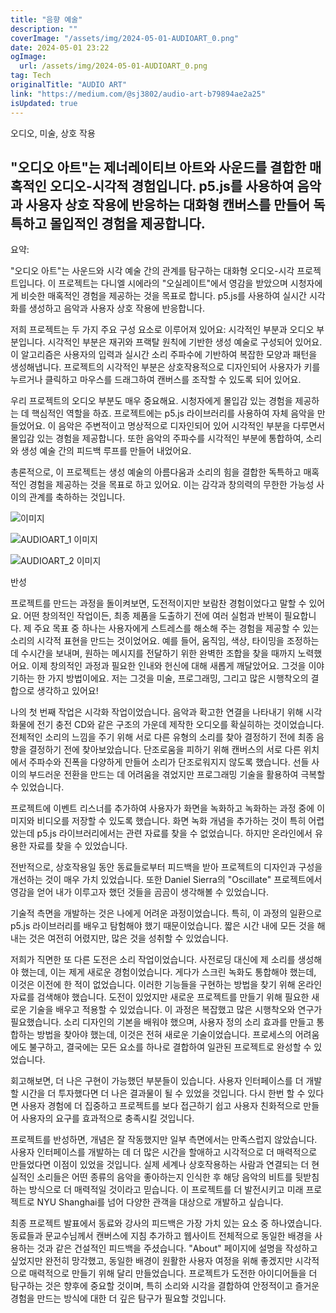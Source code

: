 ```yaml
---
title: "음향 예술"
description: ""
coverImage: "/assets/img/2024-05-01-AUDIOART_0.png"
date: 2024-05-01 23:22
ogImage:
  url: /assets/img/2024-05-01-AUDIOART_0.png
tag: Tech
originalTitle: "AUDIO ART"
link: "https://medium.com/@sj3802/audio-art-b79894ae2a25"
isUpdated: true
---
```


오디오, 미술, 상호 작용

## "오디오 아트"는 제너레이티브 아트와 사운드를 결합한 매혹적인 오디오-시각적 경험입니다. p5.js를 사용하여 음악과 사용자 상호 작용에 반응하는 대화형 캔버스를 만들어 독특하고 몰입적인 경험을 제공합니다.

요약:

"오디오 아트"는 사운드와 시각 예술 간의 관계를 탐구하는 대화형 오디오-시각 프로젝트입니다. 이 프로젝트는 다니엘 시에라의 "오실레이트"에서 영감을 받았으며 시청자에게 비슷한 매혹적인 경험을 제공하는 것을 목표로 합니다. p5.js를 사용하여 실시간 시각화를 생성하고 음악과 사용자 상호 작용에 반응합니다.

<!-- seedividend - 사각형 -->

<ins class="adsbygoogle"
     style="display:block"
     data-ad-client="ca-pub-4877378276818686"
     data-ad-slot="1898504329"
     data-ad-format="auto"
     data-full-width-responsive="true"></ins>

<script>
     (adsbygoogle = window.adsbygoogle || []).push({});
</script>

저희 프로젝트는 두 가지 주요 구성 요소로 이루어져 있어요: 시각적인 부분과 오디오 부분입니다. 시각적인 부분은 재귀와 프랙탈 원칙에 기반한 생성 예술로 구성되어 있어요. 이 알고리즘은 사용자의 입력과 실시간 소리 주파수에 기반하여 복잡한 모양과 패턴을 생성해냅니다. 프로젝트의 시각적인 부분은 상호작용적으로 디자인되어 사용자가 키를 누르거나 클릭하고 마우스를 드래그하여 캔버스를 조작할 수 있도록 되어 있어요.

우리 프로젝트의 오디오 부분도 매우 중요해요. 시청자에게 몰입감 있는 경험을 제공하는 데 핵심적인 역할을 하죠. 프로젝트에는 p5.js 라이브러리를 사용하여 자체 음악을 만들었어요. 이 음악은 주변적이고 명상적으로 디자인되어 있어 시각적인 부분을 다루면서 몰입감 있는 경험을 제공합니다. 또한 음악의 주파수를 시각적인 부분에 통합하여, 소리와 생성 예술 간의 피드백 루프를 만들어 내었어요.

총론적으로, 이 프로젝트는 생성 예술의 아름다움과 소리의 힘을 결합한 독특하고 매혹적인 경험을 제공하는 것을 목표로 하고 있어요. 이는 감각과 창의력의 무한한 가능성 사이의 관계를 축하하는 것입니다.

![이미지](/assets/img/2024-05-01-AUDIOART_0.png)

<!-- seedividend - 사각형 -->

<ins class="adsbygoogle"
     style="display:block"
     data-ad-client="ca-pub-4877378276818686"
     data-ad-slot="1898504329"
     data-ad-format="auto"
     data-full-width-responsive="true"></ins>

<script>
     (adsbygoogle = window.adsbygoogle || []).push({});
</script>

![AUDIOART_1 이미지](/assets/img/2024-05-01-AUDIOART_1.png)

![AUDIOART_2 이미지](/assets/img/2024-05-01-AUDIOART_2.png)

반성

프로젝트를 만드는 과정을 돌이켜보면, 도전적이지만 보람찬 경험이었다고 말할 수 있어요. 어떤 창의적인 작업이든, 최종 제품을 도출하기 전에 여러 실험과 반복이 필요합니다. 제 주요 목표 중 하나는 사용자에게 스트레스를 해소해 주는 경험을 제공할 수 있는 소리의 시각적 표현을 만드는 것이었어요. 예를 들어, 움직임, 색상, 타이밍을 조정하는 데 수시간을 보내며, 원하는 메시지를 전달하기 위한 완벽한 조합을 찾을 때까지 노력했어요. 이제 창의적인 과정과 필요한 인내와 헌신에 대해 새롭게 깨달았어요. 그것을 이야기하는 한 가지 방법이에요. 저는 그것을 미술, 프로그래밍, 그리고 많은 시행착오의 결합으로 생각하고 있어요!

<!-- seedividend - 사각형 -->

<ins class="adsbygoogle"
     style="display:block"
     data-ad-client="ca-pub-4877378276818686"
     data-ad-slot="1898504329"
     data-ad-format="auto"
     data-full-width-responsive="true"></ins>

<script>
     (adsbygoogle = window.adsbygoogle || []).push({});
</script>

나의 첫 번째 작업은 시각화 작업이었습니다. 음악과 확고한 연결을 나타내기 위해 시각화물에 전기 충전 CD와 같은 구조의 가운데 제작한 오디오를 확실히하는 것이었습니다. 전체적인 소리의 느낌을 주기 위해 서로 다른 유형의 소리를 찾아 결정하기 전에 최종 음향을 결정하기 전에 찾아보았습니다. 단조로움을 피하기 위해 캔버스의 서로 다른 위치에서 주파수와 진폭을 다양하게 만들어 소리가 단조로워지지 않도록 했습니다. 선들 사이의 부드러운 전환을 만드는 데 어려움을 겪었지만 프로그래밍 기술을 활용하여 극복할 수 있었습니다.

프로젝트에 이벤트 리스너를 추가하여 사용자가 화면을 녹화하고 녹화하는 과정 중에 이미지와 비디오를 저장할 수 있도록 했습니다. 화면 녹화 개념을 추가하는 것이 특히 어렵았는데 p5.js 라이브러리에서는 관련 자료를 찾을 수 없었습니다. 하지만 온라인에서 유용한 자료를 찾을 수 있었습니다.

전반적으로, 상호작용일 동안 동료들로부터 피드백을 받아 프로젝트의 디자인과 구성을 개선하는 것이 매우 가치 있었습니다. 또한 Daniel Sierra의 "Oscillate" 프로젝트에서 영감을 얻어 내가 이루고자 했던 것들을 곰곰이 생각해볼 수 있었습니다.

기술적 측면을 개발하는 것은 나에게 어려운 과정이었습니다. 특히, 이 과정의 일환으로 p5.js 라이브러리를 배우고 탐험해야 했기 때문이었습니다. 짧은 시간 내에 모든 것을 해내는 것은 여전히 어렸지만, 많은 것을 성취할 수 있었습니다.

<!-- seedividend - 사각형 -->

<ins class="adsbygoogle"
     style="display:block"
     data-ad-client="ca-pub-4877378276818686"
     data-ad-slot="1898504329"
     data-ad-format="auto"
     data-full-width-responsive="true"></ins>

<script>
     (adsbygoogle = window.adsbygoogle || []).push({});
</script>

저희가 직면한 또 다른 도전은 소리 작업이었습니다. 사전로딩 대신에 제 소리를 생성해야 했는데, 이는 제게 새로운 경험이었습니다. 게다가 스크린 녹화도 통합해야 했는데, 이것은 이전에 한 적이 없었습니다. 이러한 기능들을 구현하는 방법을 찾기 위해 온라인 자료를 검색해야 했습니다. 도전이 있었지만 새로운 프로젝트를 만들기 위해 필요한 새로운 기술을 배우고 적용할 수 있었습니다. 이 과정은 복잡했고 많은 시행착오와 연구가 필요했습니다. 소리 디자인의 기본을 배워야 했으며, 사용자 정의 소리 효과를 만들고 통합하는 방법을 찾아야 했는데, 이것은 전혀 새로운 기술이었습니다. 프로세스의 어려움에도 불구하고, 결국에는 모든 요소를 하나로 결합하여 일관된 프로젝트로 완성할 수 있었습니다.

회고해보면, 더 나은 구현이 가능했던 부분들이 있습니다. 사용자 인터페이스를 더 개발할 시간을 더 투자했다면 더 나은 결과물이 될 수 있었을 것입니다. 다시 한번 할 수 있다면 사용자 경험에 더 집중하고 프로젝트를 보다 접근하기 쉽고 사용자 친화적으로 만들어 사용자의 요구를 효과적으로 충족시킬 것입니다.

프로젝트를 반성하면, 개념은 잘 작동했지만 일부 측면에서는 만족스럽지 않았습니다. 사용자 인터페이스를 개발하는 데 더 많은 시간을 할애하고 시각적으로 더 매력적으로 만들었다면 이점이 있었을 것입니다. 실제 세계나 상호작용하는 사람과 연결되는 더 현실적인 소리들은 어떤 종류의 음악을 좋아하는지 인식한 후 해당 음악의 비트를 뒷받침하는 방식으로 더 매력적일 것이라고 믿습니다. 이 프로젝트를 더 발전시키고 미래 프로젝트로 NYU Shanghai를 넘어 다양한 관객을 대상으로 개발하고 싶습니다.

최종 프로젝트 발표에서 동료와 강사의 피드백은 가장 가치 있는 요소 중 하나였습니다. 동료들과 문교수님께서 캔버스에 지침 추가하고 웹사이트 전체적으로 동일한 배경을 사용하는 것과 같은 건설적인 피드백을 주셨습니다. "About" 페이지에 설명을 작성하고 싶었지만 완전히 망각했고, 동일한 배경이 원활한 사용자 여정을 위해 좋겠지만 시각적으로 매력적으로 만들기 위해 달리 만들었습니다. 프로젝트가 도전한 아이디어들을 더 탐구하는 것은 향후에 중요할 것이며, 특히 소리와 시각을 결합하여 안정적이고 즐거운 경험을 만드는 방식에 대한 더 깊은 탐구가 필요할 것입니다.
